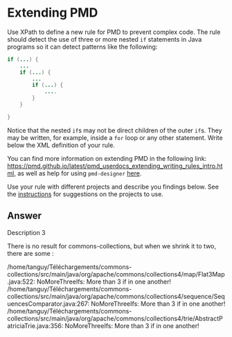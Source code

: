 # Extending PMD

Use XPath to define a new rule for PMD to prevent complex code. The rule should detect the use of three or more nested `if` statements in Java programs so it can detect patterns like the following:

```Java
if (...) {
    ...
    if (...) {
        ...
        if (...) {
            ....
        }
    }

}
```
Notice that the nested `if`s may not be direct children of the outer `if`s. They may be written, for example, inside a `for` loop or any other statement.
Write below the XML definition of your rule.

You can find more information on extending PMD in the following link: https://pmd.github.io/latest/pmd_userdocs_extending_writing_rules_intro.html, as well as help for using `pmd-designer` [here](https://github.com/selabs-ur1/VV-ISTIC-TP2/blob/master/exercises/designer-help.md).

Use your rule with different projects and describe you findings below. See the [instructions](../sujet.md) for suggestions on the projects to use.

## Answer

  <rule name="NoMoreThreeIfs"
      language="java"
      message="More than 3 nested if !"
      class="net.sourceforge.pmd.lang.rule.XPathRule" >
    <description>
        Description
    </description>
    <priority>3</priority>
    <properties>
        <property name="xpath">
            <value>
            <![CDATA[
            //IfStatement/Statement
            /Block[count(BlockStatement)=1]
            /BlockStatement/Statement/IfStatement/Statement
            /Block[count(BlockStatement)=1]
            /BlockStatement/Statement/IfStatement
            ]]>
            </value>
        </property>
    </properties>
 </rule>


There is no result for commons-collections, but when we shrink it to two, there are some : 

/home/tanguy/Téléchargements/commons-collections/src/main/java/org/apache/commons/collections4/map/Flat3Map.java:522:	NoMoreThreeIfs:	More than 3 if in one another!
/home/tanguy/Téléchargements/commons-collections/src/main/java/org/apache/commons/collections4/sequence/SequencesComparator.java:267:	NoMoreThreeIfs:	More than 3 if in one another!
/home/tanguy/Téléchargements/commons-collections/src/main/java/org/apache/commons/collections4/trie/AbstractPatriciaTrie.java:356:	NoMoreThreeIfs:	More than 3 if in one another!

